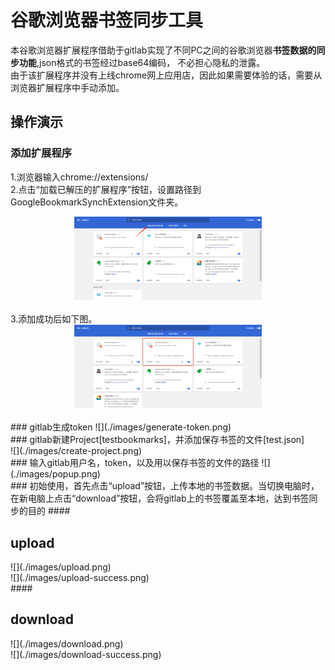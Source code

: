 ﻿# 谷歌浏览器书签同步工具

本谷歌浏览器扩展程序借助于gitlab实现了不同PC之间的谷歌浏览器<strong>书签数据的同步功能</strong>,json格式的书签经过base64编码，
不必担心隐私的泄露。
<br>由于该扩展程序并没有上线chrome网上应用店，因此如果需要体验的话，需要从浏览器扩展程序中手动添加。
## 操作演示
### 添加扩展程序
1.浏览器输入chrome://extensions/<br>
2.点击“加载已解压的扩展程序”按钮，设置路径到GoogleBookmarkSynchExtension文件夹。<br>
<div align="center"> <img src="./images/pluginButton.png" width="300px"/> </div><br>
3.添加成功后如下图。<br>
<div align="center"> <img src="./images/pluginAdd.png" width="300px"/> </div><br>
### gitlab生成token
![](./images/generate-token.png)<br>
### gitlab新建Project[testbookmarks]，并添加保存书签的文件[test.json]<br>
![](./images/create-project.png)<br>
### 输入gitlab用户名，token，以及用以保存书签的文件的路径
![](./images/popup.png)<br>
### 初始使用，首先点击“upload”按钮，上传本地的书签数据。当切换电脑时，在新电脑上点击“download”按钮，会将gitlab上的书签覆盖至本地，达到书签同步的目的
#### <h2>upload</h2>
![](./images/upload.png)<br>
![](./images/upload-success.png)<br>
#### <h2>download</h2>
![](./images/download.png)<br>
![](./images/download-success.png)<br>